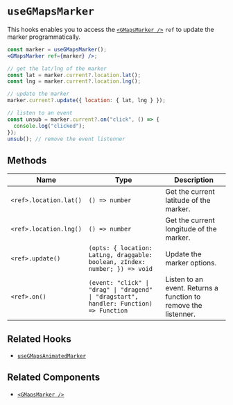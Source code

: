 # `useGMapsMarker`

This hooks enables you to access the [`<GMapsMarker />`](/docs/components/gmaps-marker.md) `ref` to update the marker programmatically.

```jsx
const marker = useGMapsMarker();
<GMapsMarker ref={marker} />;

// get the lat/lng of the marker
const lat = marker.current?.location.lat();
const lng = marker.current?.location.lng();

// update the marker
marker.current?.update({ location: { lat, lng } });

// listen to an event
const unsub = marker.current?.on("click", () => {
  console.log("clicked");
});
unsub(); // remove the event listenner
```

## Methods

| Name                   | Type                                                                                    | Description                                                     |
| ---------------------- | --------------------------------------------------------------------------------------- | --------------------------------------------------------------- |
| `<ref>.location.lat()` | `() => number`                                                                          | Get the current latitude of the marker.                         |
| `<ref>.location.lng()` | `() => number`                                                                          | Get the current longitude of the marker.                        |
| `<ref>.update()`       | `(opts: { location: LatLng, draggable: boolean, zIndex: number; }) => void`             | Update the marker options.                                      |
| `<ref>.on()`           | `(event: "click" \| "drag" \| "dragend" \| "dragstart", handler: Function) => Function` | Listen to an event. Returns a function to remove the listenner. |

## Related Hooks

- [`useGMapsAnimatedMarker`](/docs/hooks/use-gmaps-animated-marker.md)

## Related Components

- [`<GMapsMarker />`](/docs/components/gmaps-marker.md)
